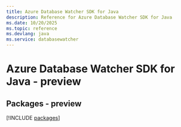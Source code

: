 ```yaml
---
title: Azure Database Watcher SDK for Java
description: Reference for Azure Database Watcher SDK for Java
ms.date: 10/20/2025
ms.topic: reference
ms.devlang: java
ms.service: databasewatcher
---
```

# Azure Database Watcher SDK for Java - preview
## Packages - preview
[!INCLUDE [packages](database-watcher-index.md)]